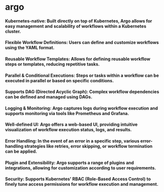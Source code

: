 # argo

#### Kubernetes-native: Built directly on top of Kubernetes, Argo allows for easy management and scalability of workflows within a Kubernetes cluster.

#### Flexible Workflow Definitions: Users can define and customize workflows using the YAML format.

#### Reusable Workflow Templates: Allows for defining reusable workflow steps or templates, reducing repetitive tasks.

#### Parallel & Conditional Executions: Steps or tasks within a workflow can be executed in parallel or based on specific conditions.

#### Supports DAG (Directed Acyclic Graph): Complex workflow dependencies can be defined and managed using DAGs.

#### Logging & Monitoring: Argo captures logs during workflow execution and supports monitoring via tools like Prometheus and Grafana.

#### Well-defined UI: Argo offers a web-based UI, providing intuitive visualization of workflow execution status, logs, and results.

#### Error Handling: In the event of an error in a specific step, various error-handling strategies like retries, error skipping, or workflow termination can be applied.

#### Plugin and Extensibility: Argo supports a range of plugins and integrations, allowing for customization according to user requirements.

#### Security: Supports Kubernetes' RBAC (Role-Based Access Control) to finely tune access permissions for workflow execution and management.
